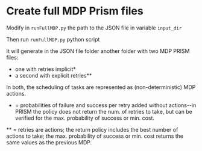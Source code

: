 # Create full MDP Prism files

Modify in ```runFullMDP.py``` the path to the JSON file in variable ```input_dir```

Then run ```runFullMDP.py``` python script

It will generate in the JSON file folder another folder with two MDP PRISM files:
- one with retries implicit*
- a second with explicit retries**

In both, the scheduling of tasks are represented as (non-deterministic) MDP actions.

* = probabilities of failure and success per retry added without actions--in PRISM the policy does not return the num. of retries to take, but can be verified for the max. probability of success or min. cost.

** = retries are actions; the return policy includes the best number of actions to take; the max. probability of success or min. cost returns the same values as the previous MDP.
